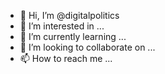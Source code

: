 - 👋 Hi, I’m @digitalpolitics
- 👀 I’m interested in ...
- 🌱 I’m currently learning ...
- 💞️ I’m looking to collaborate on ...
- 📫 How to reach me ...

<!---
digitalpolitics/digitalpolitics is a ✨ special ✨ repository because its `README.md` (this file) appears on your GitHub profile.
You can click the Preview link to take a look at your changes.
--->
